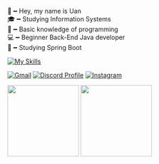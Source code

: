👋╺╸Hey, my name is Uan<br>
🎓╺╸Studying Information Systems<br>
🌱╺╸Basic knowledge of programming<br>
💻╺╸Beginner Back-End Java developer<br>
🍃╺╸Studying Spring Boot<br>

[![My Skills](https://skillicons.dev/icons?i=java,py)](https://skillicons.dev)

[![Gmail](https://img.shields.io/badge/Gmail-333333?style=for-the-badge&logo=gmail&logoColor=red)](mailto:uanesfrancisco@gmail.com)
[![Discord Profile](https://img.shields.io/badge/Discord-5865F2?style=for-the-badge&logo=discord&logoColor=white)](https://discord.com/users/1328118129385279539)
[![Instagram](https://img.shields.io/badge/-Instagram-%23E4405F?style=for-the-badge&logo=instagram&logoColor=white)](https://www.instagram.com/uaanes/)

<div>
  <img height="160em" src="https://github-readme-stats.vercel.app/api?username=uanesdev&show_icons=true&include_all_commits=true&count_private=true&theme=dark"/>
  <img height="160em" src="https://github-readme-stats.vercel.app/api/top-langs/?username=uanesdev&layout=compact&langs_count=8&theme=dark"/>
</div>
